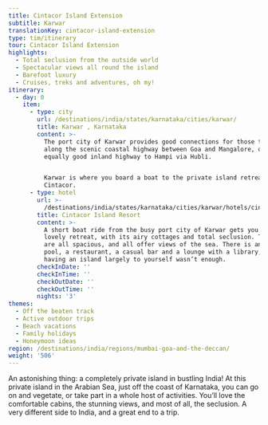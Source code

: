 ```yaml
---
title: Cintacor Island Extension
subtitle: Karwar
translationKey: cintacor-island-extension
type: tim/itinerary
tour: Cintacor Island Extension
highlights:
  - Total seclusion from the outside world
  - Spectacular views all round the island
  - Barefoot luxury
  - Cruises, treks and adventures, oh my!
itinerary:
  - day: 0
    item:
      - type: city
        url: /destinations/india/states/karnataka/cities/karwar/
        title: Karwar , Karnataka
        content: >-
          The port city of Karwar provides good connections for those travelling
          along the scenic coastal highway between Goa and Mangalore, or the
          equally good inland highway to Hampi via Hubli.


          Karwar is where you board a boat to the private island retreat of
          Cintacor.
      - type: hotel
        url: >-
          /destinations/india/states/karnataka/cities/karwar/hotels/cintacor-island-resort/
        title: Cintacor Island Resort
        content: >-
          A short boat ride from the busy port city of Karwar gets you to this
          lovely retreat, with its airy cottages and total seclusion. The cabins
          are all spacious, and all offer views of the sea. There is an infinity
          pool, a restaurant, a casual bar and a lounge with a library, as if
          having an island largely to yourself wasn’t enough.
        checkInDate: ''
        checkInTime: ''
        checkOutDate: ''
        checkOutTime: ''
        nights: '3'
themes:
  - Off the beaten track
  - Active outdoor trips
  - Beach vacations
  - Family holidays
  - Honeymoon ideas
region: /destinations/india/regions/mumbai-goa-and-the-deccan/
weight: '506'
---
```

An astonishing thing: a completely private island in bustling India! At this private island in the Arabian Sea, just off the coast of Karnataka, you can go on and vegetate, or take part in a whole host of activities. You’ll love the comfortable cabins, the stunning views, and most of all, the seclusion. A very different side to India, and a great end to a trip.
